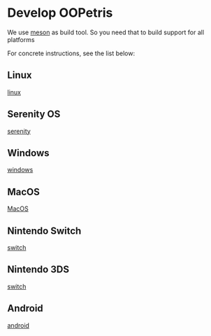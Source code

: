 <!-- LTeX: enabled=true, language=en -->

# Develop OOPetris

We use [meson](https://mesonbuild.com/) as build tool. So you need that to build support for all platforms

For concrete instructions, see the list below:

## Linux

[linux](linux.md)

## Serenity OS

[serenity](serenity.md)


## Windows

[windows](windows.md)

## MacOS

[MacOS](macos.md)

## Nintendo Switch

[switch](switch.md)


## Nintendo 3DS

[switch](3ds.md)


## Android

[android](android.md)
